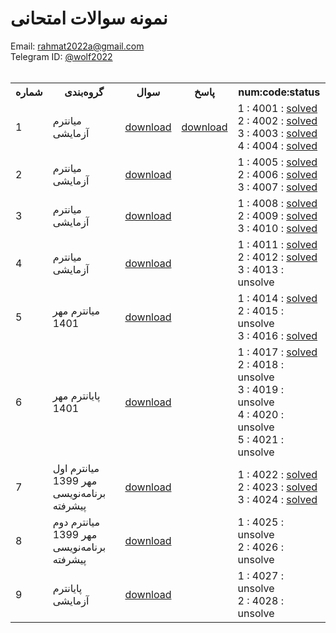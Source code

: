 # نمونه سوالات امتحانی
Email: <a href="mailto:rahmat2022a@gmail.com">rahmat2022a@gmail.com</a>
<br>
Telegram ID: <a href="https://t.me/wolf2022">@wolf2022</a>
<br><br>
<div>
<table>
  <tr>
    <th>شماره</th>
    <th>گروه‌بندی</th>
    <th>سوال</th>
    <th>پاسخ</th>
    <th>num:code:status</th>
  </tr>
  <tr>
    <td>1</td>
    <td>میانترم آزمایشی</td>
    <td>
        <a href='https://github.com/EnAnsari/bcp-hsu/releases/download/3.0.0/test-midterm-01.pdf'>download</a>
    </td>
    <td>
        <a href='https://github.com/EnAnsari/bcp-hsu/releases/download/3.0.0/answer-midterm-01.pdf'>download</a>
    </td>
    <td dir='ltr'>
        1 : 4001 : <a href='/src/4001/'>solved</a><br>
        2 : 4002 : <a href='/src/4002/'>solved</a><br>
        3 : 4003 : <a href='/src/4003/'>solved</a><br>
        4 : 4004 : <a href='/src/4004/'>solved</a>
    </td>
  </tr>
  <tr>
    <td>2</td>
    <td>میانترم آزمایشی</td>
    <td>
        <a href='https://github.com/EnAnsari/bcp-hsu/releases/download/3.0.0/test-midterm-02.pdf'>download</a>
    </td>
    <td></td>
    <td dir='ltr'>
        1 : 4005 : <a href='/src/4005/'>solved</a><br>
        2 : 4006 : <a href='/src/4006/'>solved</a><br>
        3 : 4007 : <a href='/src/4007/'>solved</a><br>
    </td>
  </tr>
  <tr>
    <td>3</td>
    <td>میانترم آزمایشی</td>
    <td>
      <a href='https://github.com/EnAnsari/bcp-hsu/releases/download/3.0.0/test-midterm-03.pdf'>download</a>
    </td>
    <td></td>
    <td dir='ltr'>
      1 : 4008 : <a href='/src/4008/'>solved</a><br>
      2 : 4009 : <a href='/src/4009/'>solved</a><br>
      3 : 4010 : <a href='/src/4010/'>solved</a><br>
    </td>
  </tr>
  <tr>
    <td>4</td>
    <td>میانترم آزمایشی</td>
    <td>
      <a href='https://github.com/EnAnsari/bcp-hsu/releases/download/3.0.0/test-midterm-04.pdf'>download</a>
    </td>
    <td></td>
    <td dir='ltr'>
      1 : 4011 : <a href='/src/4011/'>solved</a><br>
      2 : 4012 : <a href='/src/4012/'>solved</a><br>
      3 : 4013 : unsolve<br>
    </td>
  </tr>
  <tr>
    <td>5</td>
    <td>میانترم مهر 1401</td>
    <td>
      <a href='https://github.com/EnAnsari/bcp-hsu/releases/download/3.0.0/midterm-1-1401-1402.pdf'>download</a>
    </td>
    <td></td>
    <td dir='ltr'>
      1 : 4014 : <a href='/src/4014/'>solved</a><br>
      2 : 4015 : unsolve<br>
      3 : 4016 : <a href='/src/4016/'>solved</a><br>
    </td>
  </tr>
  <tr>
    <td>6</td>
    <td>پایانترم مهر 1401</td>
    <td>
      <a href='https://github.com/EnAnsari/bcp-hsu/releases/download/3.0.0/final-1-1401-1402.pdf'>download</a>
    </td>
    <td></td>
    <td dir='ltr'>
      1 : 4017 : <a href='/src/4017/'>solved</a><br>
      2 : 4018 : unsolve<br>
      3 : 4019 : unsolve<br>
      4 : 4020 : unsolve<br>
      5 : 4021 : unsolve<br>
    </td>
  </tr>
  <tr>
    <td>7</td>
    <td>میانترم اول<br>مهر 1399<br>برنامه‌نویسی پیشرفته</td>
    <td>
      <a href='https://github.com/EnAnsari/bcp-hsu/releases/download/3.0.0/midterm-1-1399-1400-adv-programming.pdf'>download</a>
    </td>
    <td></td>
    <td dir='ltr'>
      1 : 4022 : <a href='/src/4022/'>solved</a><br>
      2 : 4023 : <a href='/src/4023/'>solved</a><br>
      3 : 4024 : <a href='/src/4024/'>solved</a><br>
    </td>
  </tr>
  <tr>
    <td>8</td>
    <td>میانترم دوم<br>مهر 1399<br>برنامه‌نویسی پیشرفته</td>
    <td>
      <a href='https://github.com/EnAnsari/bcp-hsu/releases/download/3.0.0/midterm-2-1399-1400-adv-programming.pdf'>download</a>
    </td>
    <td></td>
    <td dir='ltr'>
      1 : 4025 : unsolve<br>
      2 : 4026 : unsolve<br>
    </td>
  </tr>
  <tr>
    <td>9</td>
    <td>پایانترم آزمایشی</td>
    <td>
      <a href='https://github.com/EnAnsari/bcp-hsu/releases/download/3.0.0/test-final-01.pdf'>download</a>
    </td>
    <td></td>
    <td dir='ltr'>
      1 : 4027 : unsolve<br>
      2 : 4028 : unsolve<br>
    </td>
  </tr>
</table>
</div>
    <!-- <tr>
    <td>NUMBER_OF_EXAM</td>
    <td>CATEGORY</td>
    <td>QUESTION</td>
    <td></td>
    <td dir='ltr'>QUESTION_NUMBER : QUESTION_CODE : unsolve</td>
  </tr> -->
  <!-- <a href='/src/QUESTION_CODE/'>solve</a> -->
